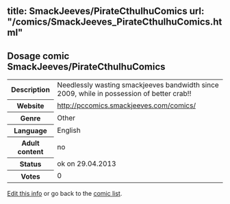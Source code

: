 title: SmackJeeves/PirateCthulhuComics
url: "/comics/SmackJeeves_PirateCthulhuComics.html"
---
Dosage comic SmackJeeves/PirateCthulhuComics
-----------------------------------------

<p id="msg"></p>
<script type="text/javascript">
if (window.location.search === '?edit_info_mail=sent_ok') {
  var elem = document.getElementById("msg");
  elem.innerHTML = 'Edited information sucessfully sent.';
  elem.className = 'ok';
}
</script>
<table class="comicinfo">
<tr>
<th>Description</th><td>Needlessly wasting smackjeeves bandwidth since 2009, while in possession of better crab!!</td>
</tr>
<tr>
<th>Website</th><td><a href="http://pccomics.smackjeeves.com/comics/">http://pccomics.smackjeeves.com/comics/</a></td>
</tr>
<tr>
<th>Genre</th><td>Other</td>
</tr>
<tr>
<th>Language</th><td>English</td>
</tr>
<tr>
<th>Adult content</th><td>no</td>
</tr>
<tr>
<th>Status</th><td>ok on 29.04.2013</td>
</tr>
<tr>
<th>Votes</th><td>0</td>
</tr>
</table>

[Edit this info](SmackJeeves_PirateCthulhuComics_edit.html) or go back to the [comic list](../comic-index.html).
